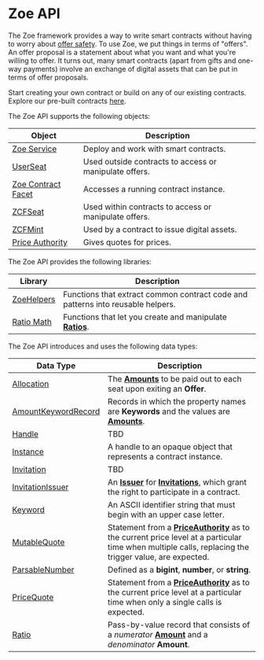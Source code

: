 # Zoe API

<Zoe-Version/>


The Zoe framework provides a way to write smart contracts without having to worry about [offer safety](/guides/zoe/offer-safety.md). To use Zoe, we put things in terms of "offers". An offer proposal is a statement about what you want and what you're willing to offer. It turns out, many smart contracts (apart from gifts and one-way payments) involve an exchange of digital assets that can be put in terms of offer proposals.

Start creating your own contract or build on any of our existing contracts.
Explore our pre-built contracts [here](/guides/zoe/contracts/README.md).

The Zoe API supports the following objects:

| Object | Description |
| --- | --- |
| [Zoe Service](./zoe.md) | Deploy and work with smart contracts. |
| [UserSeat](./user-seat.md) | Used outside contracts to access or manipulate offers. |
| [Zoe Contract Facet](./zoe-contract-facet.md) | Accesses a running contract instance. |
| [ZCFSeat](./zcfseat.md) | Used within contracts to access or manipulate offers. |
| [ZCFMint](./zcfmint.md) | Used by a contract to issue digital assets. |
| [Price Authority](./price-authority.md) | Gives quotes for prices. |


The Zoe API provides the following libraries:

| Library | Description |
| --- | --- |
| [ZoeHelpers](./zoe-helpers.md) | Functions that extract common contract code and patterns into reusable helpers. |
| [Ratio Math](./ratio-math.md) | Functions that let you create and manipulate **[Ratios](./zoe-data-types.md#ratio)**. |


The Zoe API introduces and uses the following data types:

| Data Type | Description |
| --- | --- |
| [Allocation](./zoe-data-types.md#allocation) | The **[Amounts](/reference/ertp-api/ertp-data-types.md#amount)** to be paid out to each seat upon exiting an **Offer**. |
| [AmountKeywordRecord](./zoe-data-types.md#amountkeywordrecord) | Records in which the property names are **Keywords** and the values are **[Amounts](/reference/ertp-api/ertp-data-types.md#amount)**. |
| [Handle](./zoe-data-types.md#handle) | TBD  |
| [Instance](./zoe-data-types.md#instance) | A handle to an opaque object that represents a contract instance. |
| [Invitation](./zoe-data-types.md#invitation) | TBD |
| [InvitationIssuer](./zoe-data-types.md#invitationissuer) | An **[Issuer](/reference/ertp-api/issuer.md)** for **[Invitations](./zoe-data-types.md#invitation)**, which grant the right to participate in a contract. |
| [Keyword](./zoe-data-types.md#keyword) | An ASCII identifier string that must begin with an upper case letter. |
| [MutableQuote](./zoe-data-types.md#mutablequote) | Statement from a **[PriceAuthority](./price-authority.md)** as to the current price level at a particular time when multiple calls, replacing the trigger value, are expected. |
| [ParsableNumber](./zoe-data-types.md#parsablenumber) | Defined as a **bigint**, **number**, or **string**. |
| [PriceQuote](./zoe-data-types.md#pricequote) | Statement from a **[PriceAuthority](./price-authority.md)** as to the current price level at a particular time when only a single calls is expected. |
| [Ratio](./zoe-data-types.md#ratio) | Pass-by-value record that consists of a *numerator* **[Amount](/reference/ertp-api/ertp-data-types.md#amount)** and a *denominator* **Amount**. |





